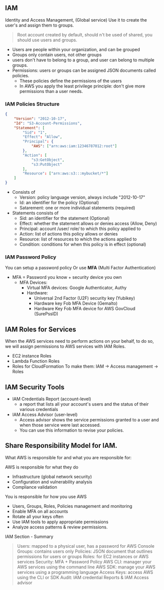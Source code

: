 ## IAM
Identity and Access Management, (Global service)
Use it to create the user's and assign them to groups. 
> Root account created by default, should n't be used of shared, you should use users and groups. 

- Users are people within your organization, and can be grouped
- Groups only contain users, not other groups
- users don't have to belong to a group, and user can belong to multiple groups. 
- Permissions: users or groups can be assigned JSON documents called policies.
	- These policies define the permissions of the users
	- In AWS you apply the least privilege principle: don't give more permissions than a user needs. 
### IAM Policies Structure
```json
{
	"Version": "2012-10-17",
	"Id": "S3-Account-Permissions", 
	"Statement": [
		"Sid": "1",
		"Effect": "Allow",
		"Principal": {
			"AWS": ["arn:aws:iam:12346787012:root"] 
		}, 
		"Action": [
			"s3:GetObject", 
			"s3:PutObject" 
		], 
		"Resource": ["arn:aws:s3:::mybucket/*"] 
	] 
} 
```
- Consists of
	- Version: policy language version, always include "2012-10-17"
	- Id: an identifier for the policy (Optional)
	- Satarement: one or more individual statements (required)
- Statements consists of
	- Sid: an identifier for the statement (Optional) 
	- Effect: whether the statement allows or denies access (Allow, Deny)
	- Principal: account /user/ role/ to which this policy applied to 
	- Action: list of actions this policy allows or denies
	- Resource: list of resources to which the actions applied to 
	- Condition: conditions for when this policy is in effect (optional)
### IAM Password Policy
You can setup a password policy
Or use **MFA** (Multi Factor Authentication)
- MFA = Password you know +  security device you own
	- MFA Devices:
		- Virtual MFA devices: Google Authenticator, Authy
		- Hardware: 
			- Universal 2nd Factor (U2F) security key (Yubikey)
			- Hardware key Fob MFA Device (Gemalto)
			- Hardware Key Fob MFA device for AWS GovCloud (SurePssID)

## IAM Roles for Services
When the AWS services need to perform actions on your behalf, to do so, we will assign permissions to AWS services with IAM Roles.
- EC2 instance Roles
- Lambda Function Roles
- Roles for CloudFormation
To make them:
IAM -> Access management -> Roles

## IAM Security Tools
- IAM Credentials Report (account-level)
	- a report that lists all your account's users and the status of their various credentials
- IAM Access Advisor (user-level)
	- Access advisor shows the service permissions granted to a user and when those service were last accessed.
	- You can use this information to revise your policies.


## Share Responsibility Model for IAM.
What AWS is responsible for and what you are responsible for:

AWS is responsible for what they do
- Infrastructure (global network security)
- Configuration and vulnerability analysis
- Compliance validation

You is responsible for how you use AWS
- Users, Groups, Roles, Policies management and monitoring
- Enable MFA on all accounts
- Rotate all your keys often
- Use IAM tools to apply appropriate permissions
- Analyze access patterns & review permissions.

IAM Section - Summary
> Users: mapped to a physical user, has a password for AWS Console
> Groups: contains users only
> Policies: JSON document that outlines permissions for users or groups
> Roles: for EC2 instances or AWS services
> Security: MFA + Password Policy
> AWS CLI: manager your AWS services using the command line
> AWS SDK: manage your AWS services using a programming language
> Access Keys: access AWS using the CLI or SDK
> Audit: IAM credential Reports & IAM Access advisor